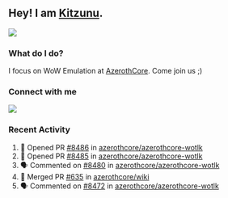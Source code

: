 ## Hey! I am [Kitzunu](https://Github.com/Kitzunu).

<!--<a href="https://github-readme-stats.kitzunu.vercel.app/api?username=Kitzunu&show_icons=true&theme=dark">
  <img align="center" src="https://github-readme-stats.kitzunu.vercel.app/api?username=Kitzunu&show_icons=true&theme=dark" />
</a>-->
<a href="https://github-readme-stats.kitzunu.vercel.app/api?username=Kitzunu&show_icons=true&theme=dark">
  <img align="center" src="https://github-readme-stats.vercel.app/api/top-langs/?username=Kitzunu&layout=compact&theme=dark" />
</a>

### What do I do?

I focus on WoW Emulation at [AzerothCore](https://Github.com/AzerothCore). Come join us ;)

### Connect with me
[![](https://img.shields.io/badge/AzerothCore%20Discord-Connect%20with%20me!-green)](https://discord.com/invite/gkt4y2x)

### Recent Activity

<!--START_SECTION:activity-->
1. 💪 Opened PR [#8486](https://github.com/azerothcore/azerothcore-wotlk/pull/8486) in [azerothcore/azerothcore-wotlk](https://github.com/azerothcore/azerothcore-wotlk)
2. 💪 Opened PR [#8485](https://github.com/azerothcore/azerothcore-wotlk/pull/8485) in [azerothcore/azerothcore-wotlk](https://github.com/azerothcore/azerothcore-wotlk)
3. 🗣 Commented on [#8480](https://github.com/azerothcore/azerothcore-wotlk/issues/8480) in [azerothcore/azerothcore-wotlk](https://github.com/azerothcore/azerothcore-wotlk)
4. 🎉 Merged PR [#635](https://github.com/azerothcore/wiki/pull/635) in [azerothcore/wiki](https://github.com/azerothcore/wiki)
5. 🗣 Commented on [#8472](https://github.com/azerothcore/azerothcore-wotlk/issues/8472) in [azerothcore/azerothcore-wotlk](https://github.com/azerothcore/azerothcore-wotlk)
<!--END_SECTION:activity-->
